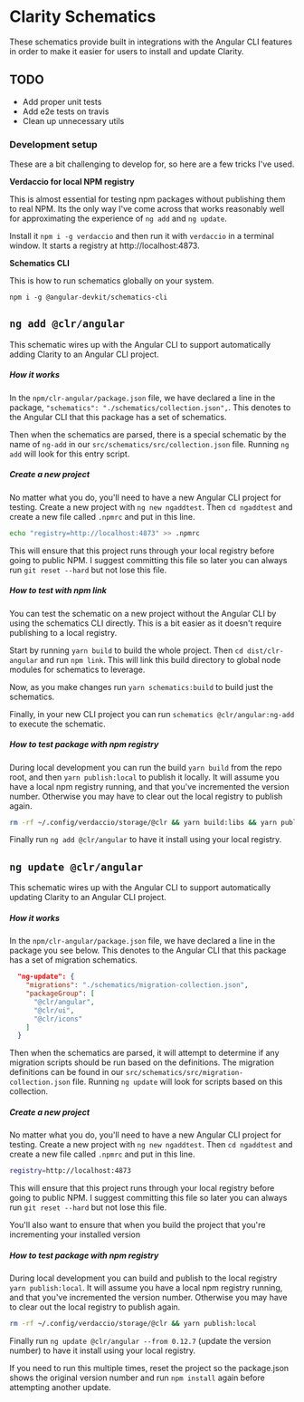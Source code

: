 # Clarity Schematics

These schematics provide built in integrations with the Angular CLI features in order to make it easier for users to install and update Clarity.

## TODO

- Add proper unit tests
- Add e2e tests on travis
- Clean up unnecessary utils

### Development setup

These are a bit challenging to develop for, so here are a few tricks I've used.

**Verdaccio for local NPM registry**

This is almost essential for testing npm packages without publishing them to real NPM. Its the only way I've come across that works reasonably well for approximating the experience of `ng add` and `ng update`.

Install it `npm i -g verdaccio` and then run it with `verdaccio` in a terminal window. It starts a registry at http://localhost:4873.

**Schematics CLI**

This is how to run schematics globally on your system.

`npm i -g @angular-devkit/schematics-cli`

## `ng add @clr/angular`

This schematic wires up with the Angular CLI to support automatically adding Clarity to an Angular CLI project.

##### How it works

In the `npm/clr-angular/package.json` file, we have declared a line in the package, `"schematics": "./schematics/collection.json",`. This denotes to the Angular CLI that this package has a set of schematics.

Then when the schematics are parsed, there is a special schematic by the name of `ng-add` in our `src/schematics/src/collection.json` file. Running `ng add` will look for this entry script.

##### Create a new project

No matter what you do, you'll need to have a new Angular CLI project for testing. Create a new project with `ng new ngaddtest`. Then `cd ngaddtest` and create a new file called `.npmrc` and put in this line.

```bash
echo "registry=http://localhost:4873" >> .npmrc
```

This will ensure that this project runs through your local registry before going to public NPM. I suggest committing this file so later you can always run `git reset --hard` but not lose this file.

##### How to test with npm link

You can test the schematic on a new project without the Angular CLI by using the schematics CLI directly. This is a bit easier as it doesn't require publishing to a local registry.

Start by running `yarn build` to build the whole project. Then `cd dist/clr-angular` and run `npm link`. This will link this build directory to global node modules for schematics to leverage.

Now, as you make changes run `yarn schematics:build` to build just the schematics.

Finally, in your new CLI project you can run `schematics @clr/angular:ng-add` to execute the schematic.

##### How to test package with npm registry

During local development you can run the build `yarn build` from the repo root, and then `yarn publish:local` to publish it locally. It will assume you have a local npm registry running, and that you've incremented the version number. Otherwise you may have to clear out the local registry to publish again.

```bash
rm -rf ~/.config/verdaccio/storage/@clr && yarn build:libs && yarn publish:local
```

Finally run `ng add @clr/angular` to have it install using your local registry.

## `ng update @clr/angular`

This schematic wires up with the Angular CLI to support automatically updating Clarity to an Angular CLI project.

##### How it works

In the `npm/clr-angular/package.json` file, we have declared a line in the package you see below. This denotes to the Angular CLI that this package has a set of migration schematics.

```json
  "ng-update": {
    "migrations": "./schematics/migration-collection.json",
    "packageGroup": [
      "@clr/angular",
      "@clr/ui",
      "@clr/icons"
    ]
  }
```

Then when the schematics are parsed, it will attempt to determine if any migration scripts should be run based on the definitions. The migration definitions can be found in our `src/schematics/src/migration-collection.json` file. Running `ng update` will look for scripts based on this collection.

##### Create a new project

No matter what you do, you'll need to have a new Angular CLI project for testing. Create a new project with `ng new ngaddtest`. Then `cd ngaddtest` and create a new file called `.npmrc` and put in this line.

```bash
registry=http://localhost:4873
```

This will ensure that this project runs through your local registry before going to public NPM. I suggest committing this file so later you can always run `git reset --hard` but not lose this file.

You'll also want to ensure that when you build the project that you're incrementing your installed version

##### How to test package with npm registry

During local development you can build and publish to the local registry `yarn publish:local`. It will assume you have a local npm registry running, and that you've incremented the version number. Otherwise you may have to clear out the local registry to publish again.

```bash
rm -rf ~/.config/verdaccio/storage/@clr && yarn publish:local
```

Finally run `ng update @clr/angular --from 0.12.7` (update the version number) to have it install using your local registry.

If you need to run this multiple times, reset the project so the package.json shows the original version number and run `npm install` again before attempting another update.

